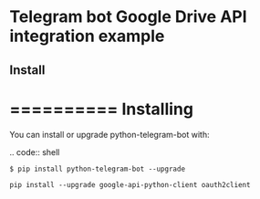# Telegram bot Google Drive API integration example

## Install

==========
Installing
==========

You can install or upgrade python-telegram-bot with:

.. code:: shell

    $ pip install python-telegram-bot --upgrade


```
pip install --upgrade google-api-python-client oauth2client
```
